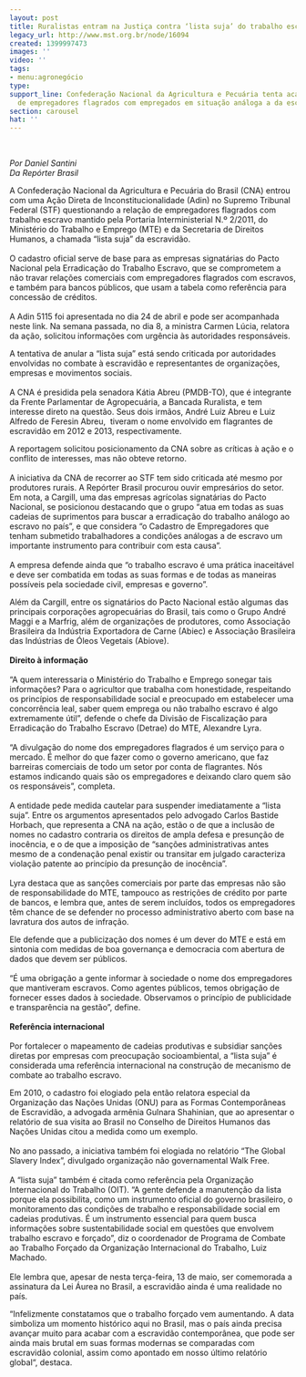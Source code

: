 ```yaml
---
layout: post
title: Ruralistas entram na Justiça contra ‘lista suja’ do trabalho escravo
legacy_url: http://www.mst.org.br/node/16094
created: 1399997473
images: ''
video: ''
tags:
- menu:agronegócio
type: 
support_line: Confederação Nacional da Agricultura e Pecuária tenta acabar com cadastro
  de empregadores flagrados com empregados em situação análoga a da escravidão.
section: carousel
hat: ''
---
```

<p>&nbsp;</p><p><em>Por Daniel Santini<br>Da Repórter Brasil</em></p><p>A Confederação Nacional da Agricultura e Pecuária do Brasil (CNA) entrou com uma Ação Direta de Inconstitucionalidade (Adin) no Supremo Tribunal Federal (STF) questionando a relação de empregadores flagrados com trabalho escravo mantido pela Portaria Interministerial N.º 2/2011, do Ministério do Trabalho e Emprego (MTE) e da Secretaria de Direitos Humanos, a chamada “lista suja” da escravidão.<br><br>O cadastro oficial serve de base para as empresas signatárias do Pacto Nacional pela Erradicação do Trabalho Escravo, que se comprometem a não travar relações comerciais com empregadores flagrados com escravos, e também para bancos públicos, que usam a tabela como referência para concessão de créditos.<br><br>A Adin 5115 foi apresentada no dia 24 de abril e pode ser acompanhada neste link. Na semana passada, no dia 8, a ministra Carmen Lúcia, relatora da ação, solicitou informações com urgência às autoridades responsáveis.</p><p>A tentativa de anular a “lista suja” está sendo criticada por autoridades envolvidas no combate à escravidão e representantes de organizações, empresas e movimentos sociais. <br><br>A CNA é presidida pela senadora Kátia Abreu (PMDB-TO), que é integrante da Frente Parlamentar de Agropecuária, a Bancada Ruralista, e tem interesse direto na questão. Seus dois irmãos, André Luiz Abreu e Luiz Alfredo de Feresin Abreu,&nbsp; tiveram o nome envolvido em flagrantes de escravidão em 2012 e 2013, respectivamente.</p><p>A reportagem solicitou posicionamento da CNA sobre as críticas à ação e o conflito de interesses, mas não obteve retorno.<br><br>A iniciativa da CNA de recorrer ao STF tem sido criticada até mesmo por produtores rurais. A Repórter Brasil procurou ouvir empresários do setor. Em nota, a Cargill, uma das empresas agrícolas signatárias do Pacto Nacional, se posicionou destacando que o grupo “atua em todas as suas cadeias de suprimentos para buscar a erradicação do trabalho análogo ao escravo no país”, e que considera “o Cadastro de Empregadores que tenham submetido trabalhadores a condições análogas a de escravo um importante instrumento para contribuir com esta causa”.<br><br>A empresa defende ainda que “o trabalho escravo é uma prática inaceitável e deve ser combatida em todas as suas formas e de todas as maneiras possíveis pela sociedade civil, empresas e governo”.</p><p>Além da Cargill, entre os signatários do Pacto Nacional estão algumas das principais corporações agropecuárias do Brasil, tais como o Grupo André Maggi e a Marfrig, além de organizações de produtores, como Associação Brasileira da Indústria Exportadora de Carne (Abiec) e Associação Brasileira das Indústrias de Óleos Vegetais (Abiove).<br><strong><br>Direito à informação</strong><br><br>“A quem interessaria o Ministério do Trabalho e Emprego sonegar tais informações? Para o agricultor que trabalha com honestidade, respeitando os princípios de responsabilidade social e preocupado em estabelecer uma concorrência leal, saber quem emprega ou não trabalho escravo é algo extremamente útil”, defende o chefe da Divisão de Fiscalização para Erradicação do Trabalho Escravo (Detrae) do MTE, Alexandre Lyra.<br><br>“A divulgação do nome dos empregadores flagrados é um serviço para o mercado. É melhor do que fazer como o governo americano, que faz barreiras comerciais de todo um setor por conta de flagrantes. Nós estamos indicando quais são os empregadores e deixando claro quem são os responsáveis”, completa.<br>&nbsp; <br>A entidade pede medida cautelar para suspender imediatamente a “lista suja”. Entre os argumentos apresentados pelo advogado Carlos Bastide Horbach, que representa a CNA na ação, estão o de que a inclusão de nomes no cadastro contraria os direitos de ampla defesa e presunção de inocência, e o de que a imposição de “sanções administrativas antes mesmo de a condenação penal existir ou transitar em julgado caracteriza violação patente ao princípio da presunção de inocência”. <br><br>Lyra destaca que as sanções comerciais por parte das empresas não são de responsabilidade do MTE, tampouco as restrições de crédito por parte de bancos, e lembra que, antes de serem incluídos, todos os empregadores têm chance de se defender no processo administrativo aberto com base na lavratura dos autos de infração.</p><p>Ele defende que a publicização dos nomes é um dever do MTE e está em sintonia com medidas de boa governança e democracia com abertura de dados que devem ser públicos.<br><br>“É uma obrigação a gente informar à sociedade o nome dos empregadores que mantiveram escravos. Como agentes públicos, temos obrigação de fornecer esses dados à sociedade. Observamos o princípio de publicidade e transparência na gestão”, define.<br><br><strong>Referência internacional</strong><br><br>Por fortalecer o mapeamento de cadeias produtivas e subsidiar sanções diretas por empresas com preocupação socioambiental, a “lista suja” é considerada uma referência internacional na construção de mecanismo de combate ao trabalho escravo.</p><p>Em 2010, o cadastro foi elogiado pela então relatora especial da Organização das Nações Unidas (ONU) para as Formas Contemporâneas de Escravidão, a advogada armênia Gulnara Shahinian, que ao apresentar o relatório de sua visita ao Brasil no Conselho de Direitos Humanos das Nações Unidas citou a medida como um exemplo.<br>&nbsp;<br>No ano passado, a iniciativa também foi elogiada no relatório “The Global Slavery Index”, divulgado organização não governamental Walk Free.<br><br>A “lista suja” também é citada como referência pela Organização Internacional do Trabalho (OIT). “A gente defende a manutenção da lista porque ela possibilita, como um instrumento oficial do governo brasileiro, o monitoramento das condições de trabalho e responsabilidade social em cadeias produtivas. É um instrumento essencial para quem busca informações sobre sustentabilidade social em questões que envolvem trabalho escravo e forçado”, diz o coordenador de Programa de Combate ao Trabalho Forçado da Organização Internacional do Trabalho, Luiz Machado.<br><br>Ele lembra que, apesar de nesta terça-feira, 13 de maio, ser comemorada a assinatura da Lei Áurea no Brasil, a escravidão ainda é uma realidade no país.</p><p>“Infelizmente constatamos que o trabalho forçado vem aumentando. A data simboliza um momento histórico aqui no Brasil, mas o país ainda precisa avançar muito para acabar com a escravidão contemporânea, que pode ser ainda mais brutal em suas formas modernas se comparadas com escravidão colonial, assim como apontado em nosso último relatório global“, destaca.</p>
